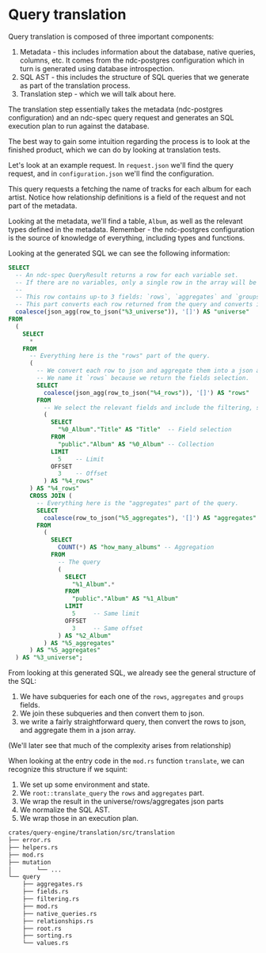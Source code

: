 # Query translation

Query translation is composed of three important components:

1. Metadata - this includes information about the database, native queries, columns, etc. It comes from the ndc-postgres configuration which in turn is generated using database introspection.
2. SQL AST - this includes the structure of SQL queries that we generate as part of the translation process.
3. Translation step - which we will talk about here.

The translation step essentially takes the metadata (ndc-postgres configuration) and an ndc-spec query request and generates an SQL execution plan to run against the database.

The best way to gain some intuition regarding the process is to look at the finished product, which we can do by looking at translation tests.

Let's look at an example request. In `request.json` we'll find the query request, and in `configuration.json` we'll find the configuration.

This query requests a fetching the name of tracks for each album for each artist.
Notice how relationship definitions is a field of the request and not part of the metadata.

Looking at the metadata, we'll find a table, `Album`, as well as the relevant types defined in the metadata. Remember - the ndc-postgres configuration is the source of knowledge of everything, including types and functions.

Looking at the generated SQL we can see the following information:

```sql
SELECT
  -- An ndc-spec QueryResult returns a row for each variable set.
  -- If there are no variables, only a single row in the array will be returned.
  --
  -- This row contains up-to 3 fields: `rows`, `aggregates` and `groups`.
  -- This part converts each row returned from the query and converts it to json.
  coalesce(json_agg(row_to_json("%3_universe")), '[]') AS "universe"
FROM
  (
    SELECT
      *
    FROM
      -- Everything here is the "rows" part of the query.
      (
        -- We convert each row to json and aggregate them into a json array.
        -- We name it `rows` because we return the fields selection.
        SELECT
          coalesce(json_agg(row_to_json("%4_rows")), '[]') AS "rows"
        FROM
          -- We select the relevant fields and include the filtering, sorting, etc.
          (
            SELECT
              "%0_Album"."Title" AS "Title"  -- Field selection
            FROM
              "public"."Album" AS "%0_Album" -- Collection
            LIMIT
              5    -- Limit
            OFFSET
              3    -- Offset
          ) AS "%4_rows"
      ) AS "%4_rows"
      CROSS JOIN (
        -- Everything here is the "aggregates" part of the query.
        SELECT
          coalesce(row_to_json("%5_aggregates"), '[]') AS "aggregates"
        FROM
          (
            SELECT
              COUNT(*) AS "how_many_albums" -- Aggregation
            FROM
              -- The query
              (
                SELECT
                  "%1_Album".*
                FROM
                  "public"."Album" AS "%1_Album"
                LIMIT
                  5     -- Same limit
                OFFSET
                  3     -- Same offset
              ) AS "%2_Album"
          ) AS "%5_aggregates"
      ) AS "%5_aggregates"
  ) AS "%3_universe";
```

From looking at this generated SQL, we already see the general structure of the SQL:

1. We have subqueries for each one of the `rows`, `aggregates` and `groups` fields.
2. We join these subqueries and then convert them to json.
3. we write a fairly straightforward query, then convert the rows to json, and aggregate them in a json array.

(We'll later see that much of the complexity arises from relationship)

When looking at the entry code in the `mod.rs` function `translate`, we can recognize this structure if we squint:

1. We set up some environment and state.
2. We `root::translate_query` the `rows` and `aggregates` part.
3. We wrap the result in the universe/rows/aggregates json parts
4. We normalize the SQL AST.
5. We wrap those in an execution plan.

```sh
crates/query-engine/translation/src/translation
├── error.rs
├── helpers.rs
├── mod.rs
├── mutation
│       └── ...
└── query
    ├── aggregates.rs
    ├── fields.rs
    ├── filtering.rs
    ├── mod.rs
    ├── native_queries.rs
    ├── relationships.rs
    ├── root.rs
    ├── sorting.rs
    └── values.rs
```

